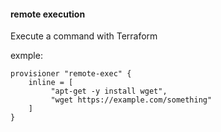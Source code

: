 #### remote execution

Execute a command with Terraform

exmple:
```
provisioner "remote-exec" {
    inline = [
         "apt-get -y install wget",
         "wget https://example.com/something"
    ]
}
```
